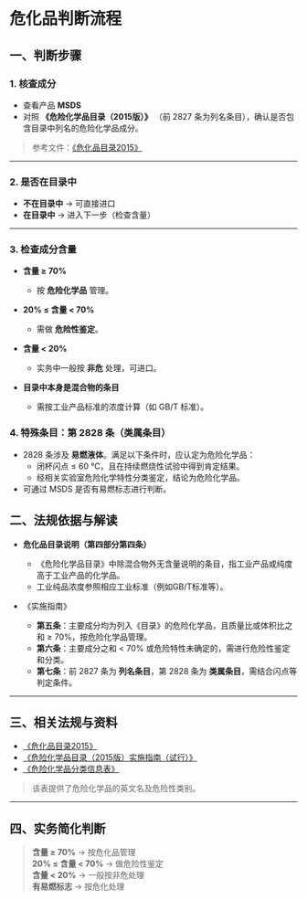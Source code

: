 # 危化品判断流程

## 一、判断步骤

### 1. 核查成分

- 查看产品 **MSDS**
- 对照 **《危险化学品目录（2015版）》** （前 2827 条为列名条目），确认是否包含目录中列名的危险化学品成分。
> 参考文件：[《危化品目录2015》](危险化学品目录（2015版）关联联合国UN编号.pdf)

---

### 2. 是否在目录中

- **不在目录中** -> 可直接进口
- **在目录中** -> 进入下一步（检查含量）

---

### 3. 检查成分含量

- **含量 ≥ 70%**
  - 按 **危险化学品** 管理。

- **20% ≤ 含量 < 70%**
  - 需做 **危险性鉴定**。

- **含量 < 20%**
  - 实务中一般按 **非危** 处理，可进口。

- **目录中本身是混合物的条目**
  - 需按工业产品标准的浓度计算（如 GB/T 标准）。

### 4. 特殊条目：第 2828 条（类属条目）

- 2828 条涉及 **易燃液体**。满足以下条件时，应认定为危险化学品：
  - 闭杯闪点 ≤ 60 ℃，且在持续燃烧性试验中得到肯定结果。
  - 经相关实验室危险化学特性分类鉴定，结论为危险化学品。
- 可通过 MSDS 是否有易燃标志进行判断。

## 二、法规依据与解读

- **危化品目录说明（第四部分第四条）**
  - 《危险化学品目录》中除混合物外无含量说明的条目，指工业产品或纯度高于工业产品的化学品。
  - 工业纯品浓度参照相应工业标准（例如GB/T标准等）。

- 《实施指南》
  - **第五条**：主要成分均为列入《目录》的危险化学品，且质量比或体积比之和 ≥ 70%，按危险化学品管理。
  - **第六条**：主要成分之和 < 70% 或危险特性未确定的，需进行危险性鉴定和分类。
  - **第七条**：前 2827 条为 **列名条目**，第 2828 条为 **类属条目**，需结合闪点等判定条件。

---

## 三、相关法规与资料

- [《危化品目录2015》](危险化学品目录（2015版）关联联合国UN编号.pdf)  
- [《危险化学品目录（2015版）实施指南（试行）》](https://www.mem.gov.cn/gk/gwgg/agwzlfl/gfxwj/2015/201509/t20150902_242909.shtml) 
- [《危险化学品分类信息表》](危险化学品分类信息表.pdf)
> 该表提供了危险化学品的英文名及危险性类别。

---

## 四、实务简化判断

> **含量 ≥ 70%** → 按危化品管理  
> **20% ≤ 含量 < 70%** → 做危险性鉴定  
> **含量 < 20%** → 一般按非危处理  
> **有易燃标志** → 按危化处理
